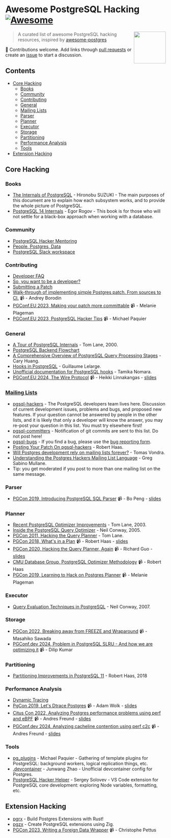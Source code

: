 # Awesome PostgreSQL Hacking [![Awesome](https://awesome.re/badge.svg)](https://awesome.re)

[<img src="https://wiki.postgresql.org/images/a/a4/PostgreSQL_logo.3colors.svg" align="right" width="100">](https://www.postgresql.org/)

> A curated list of awesome PostgreSQL hacking resources, inspired by [awesome-postgres](https://github.com/dhamaniasad/awesome-postgres)

 :elephant: Contributions welcome. Add links through [pull requests](https://github.com/pghacking/awesome/pulls) or create an [issue](https://github.com/pghacking/awesome/issues) to start a discussion.

## Contents

- [Core Hacking](#core-hacking)
    - [Books](#books)
    - [Community](#community)
    - [Contributing](#contributing)
    - [General](#general)
    - [Mailing Lists](#mailing-lists)
    - [Parser](#parser)
    - [Planner](#planner)
    - [Executor](#executor)
    - [Storage](#storage)
    - [Partitioning](#partitioning)
    - [Performance Analysis](#performance-analysis)
    - [Tools](#tools)
- [Extension Hacking](#extension-hacking)

## Core Hacking

### Books

- [The Internals of PostgreSQL](https://www.interdb.jp/pg/index.html) - Hironobu SUZUKI - The main purposes of this document are to explain how each subsystem works, and to provide the whole picture of PostgreSQL.
- [PostgreSQL 14 Internals](https://edu.postgrespro.com/postgresql_internals-14_en.pdf) - Egor Rogov - This book is for those who will not settle for a black-box approach when working with a database.

### Community

- [PostgreSQL Hacker Mentoring](https://discord.gg/bx2G9KWyrY)
- [People, Postgres, Data](https://discord.com/invite/bW2hsax8We)
- [PostgreSQL Slack workspace](https://pgtreats.info/slack-invite)

### Contributing

- [Developer FAQ](https://wiki.postgresql.org/wiki/Developer_FAQ)
- [So, you want to be a developer?](https://wiki.postgresql.org/wiki/So,_you_want_to_be_a_developer%3F)
- [Submitting a Patch](https://wiki.postgresql.org/wiki/Submitting_a_Patch)
- [Walk-through of implementing simple Postgres patch. From sources to CI.](https://www.youtube.com/watch?v=rihfAnd_leM) 📹 - Andrey Borodin
- [PGConf.EU 2023, Making your patch more committable](https://www.youtube.com/watch?v=oXJbFy0JJkI) 📹 - Melanie Plageman
- [PGConf.EU 2023, PostgreSQL Hacker Tips](https://www.youtube.com/watch?v=hIBwLGLsqKI) 📹 - Michael Paquier

### General

- [A Tour of PostgreSQL Internals](https://www.postgresql.org/files/developer/tour.pdf) - Tom Lane, 2000.
- [PostgreSQL Backend Flowchart](https://www.postgresql.org/developer/backend/)
- [A Comprehensive Overview of PostgreSQL Query Processing Stages](https://www.highgo.ca/2024/01/26/a-comprehensive-overview-of-postgresql-query-processing-stages/) - Cary Huang.
- [Hooks in PostgreSQL](https://wiki.postgresql.org/images/e/e3/Hooks_in_postgresql.pdf) - Guillaume Lelarge.
- [Unofficial documentation for PostgreSQL hooks](https://github.com/taminomara/psql-hooks) - Tamika Nomara.
- [PGConf.EU 2024, The Wire Protocol](https://www.youtube.com/watch?v=FBPubrwGKhI) 📹 - Heikki Linnakangas - [slides](https://www.postgresql.eu/events/pgconfeu2024/sessions/session/5897/slides/589/Postgres%20protocol.pdf)

### [Mailing Lists](https://www.postgresql.org/list/)

- [pgsql-hackers](https://www.postgresql.org/list/pgsql-hackers/) - The PostgreSQL developers team lives here. Discussion of current development issues, problems and bugs, and proposed new features. If your question cannot be answered by people in the other lists, and it is likely that only a developer will know the answer, you may re-post your question in this list. You must try elsewhere first!
- [pgsql-committers](https://www.postgresql.org/list/pgsql-committers/) - Notification of git commits are sent to this list. Do not post here!
- [pgsql-bugs](https://www.postgresql.org/list/pgsql-bugs/) - If you find a bug, please use the [bug reporting form](http://www.postgresql.org/support/submitbug).
- [Posting Your Patch On pgsql-hackers](https://rhaas.blogspot.com/2024/08/posting-your-patch-on-pgsql-hackers.html) - Robert Haas.
- [Will Postgres development rely on mailing lists forever?](https://vondra.me/posts/will-postgres-rely-on-mailing-lists-forever/) - Tomas Vondra.
- [Understanding the Postgres Hackers Mailing List Language](https://www.crunchydata.com/blog/understanding-the-postgres-hackers-mailing-list) - Greg Sabino Mullane.
- Tip: you get moderated if you post to more than one mailing list on the same message.

### Parser

- [PGCon 2019, Introducing PostgreSQL SQL Parser](https://www.youtube.com/watch?v=LQ6szIyLDfE) 📹 - Bo Peng - [slides](https://www.pgcon.org/2019/schedule/attachments/556_PostgreSQL_SQL_parser.pdf)

### Planner

- [Recent PostgreSQL Optimizer Improvements](https://www.postgresql.org/files/developer/optimizer.pdf) - Tom Lane, 2003.
- [Inside the PostgreSQL Query Optimizer](https://www.neilconway.org/talks/optimizer/optimizer.pdf) - Neil Conway, 2005.
- [PGCon 2011, Hacking the Query Planner](https://www.pgcon.org/2011/schedule/attachments/188_Planner%20talk.pdf) - Tom Lane.
- [PGCon 2018, What's in a Plan](https://www.youtube.com/watch?v=YH0zRk7NSfE) 📹 - Robert Haas - [slides](https://drive.google.com/file/d/1U5ZO8FwiaHZqX3nPl40TOMKjWmOVqH_f/view)
- [PGCon 2020, Hacking the Query Planner, Again](https://www.youtube.com/watch?v=wTg02tniO2A) 📹 - Richard Guo - [slides](https://www.pgcon.org/events/pgcon_2020/sessions/session/39/slides/7/Hacking%20the%20Query%20Planner,%20Again.pdf)
- [CMU Database Group, PostgreSQL Optimizer Methodology](https://www.youtube.com/watch?v=XA3SBgcZwtE) 📹 - Robert Haas
- [PGCon 2019, Learning to Hack on Postgres Planner](https://www.youtube.com/watch?v=j7UPVU5UCV4) 📹 - Melanie Plageman

### Executor

- [Query Evaluation Techniques in PostgreSQL](https://www.neilconway.org/talks/executor.pdf) - Neil Conway, 2007.

### Storage

- [PGCon 2022, Breaking away from FREEZE and Wraparound](https://www.youtube.com/watch?v=4tfyT9Putzo) 📹 - Masahiko Sawada
- [PGConf.dev 2024, Problem in PostgreSQL SLRU - And how we are optimizing it](https://www.youtube.com/watch?v=74xAqgS2thY) 📹 - Dilip Kumar

### Partitioning

- [Partitioning Improvements in PostgreSQL 11](https://drive.google.com/file/d/15GtmKW7AM_7N-L6b-zyRVwMCX9oT9Yeq/view) - Robert Haas, 2018

### Performance Analysis

- [Dynamic Tracing](https://www.postgresql.org/docs/current/dynamic-trace.html)
- [PgCon 2019, Let's Dtrace Postgres](https://www.youtube.com/watch?v=Brt41xnMZqo) 📹 - Adam Wolk - [slides](https://www.pgcon.org/2019/schedule/attachments/541_Let's%20(D)Trace%20Postgres%20tracing%20the%20madness.pdf)
- [Citus Con 2022, Analyzing Postgres performance problems using perf and eBPF](https://www.youtube.com/watch?v=HghP4D72Noc) 📹 - Andres Freund - [slides](https://anarazel.de/talks/2022-04-12-cituscon/perf-bpf.pdf)
- [PGConf.dev 2024, Analyzing cacheline contention using perf c2c](https://www.youtube.com/watch?v=dLrqQOCRFOU) 📹 - Andres Freund - [slides](https://anarazel.de/talks/2024-05-29-pgconf-dev-c2c/postgres-perf-c2c.pdf)

### Tools

- [pg_plugins](https://github.com/michaelpq/pg_plugins) - Michael Paquier - Gathering of template plugins for PostgreSQL: background workers, logical replication things, etc.
- [.devcontainer](https://github.com/pghacking/.devcontainer) - Junwang Zhao - Unofficial devcontainer config for Postgres.
- [PostgreSQL Hacker Helper](https://github.com/ashenBlade/postgres-dev-helper) - Sergey Solovev - VS Code extension for PostgreSQL core development: exploring Node variables, formatting, etc.

## Extension Hacking

- [pgrx](https://github.com/pgcentralfoundation/pgrx) - Build Postgres Extensions with Rust!
- [pgzx](https://github.com/xataio/pgzx) - Create PostgreSQL extensions using Zig.
- [PGCon 2023, Writing a Foreign Data Wrapper](https://www.youtube.com/watch?v=7wuDJxpU7Fo) 📹 - Christophe Pettus
